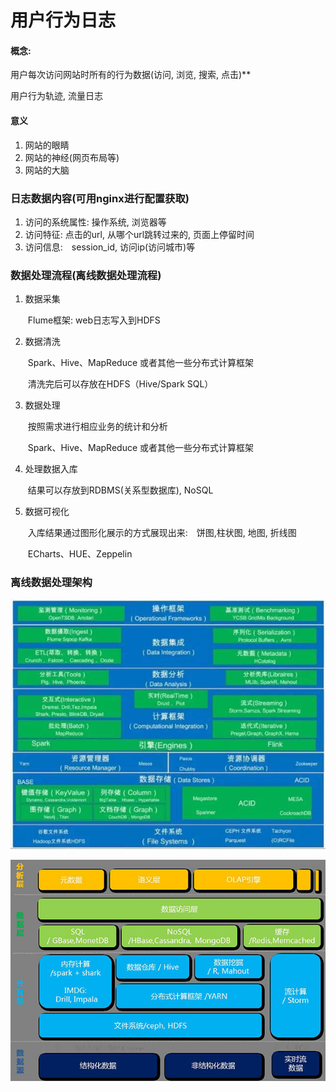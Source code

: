 # 用户行为日志

#### 概念:

用户每次访问网站时所有的行为数据(访问, 浏览, 搜索, 点击)**

用户行为轨迹, 流量日志



#### 意义

1.  网站的眼睛
2.  网站的神经(网页布局等)
3.  网站的大脑



### 日志数据内容(可用nginx进行配置获取)

1.  访问的系统属性: 操作系统, 浏览器等
2.  访问特征: 点击的url, 从哪个url跳转过来的, 页面上停留时间
3.  访问信息:　session_id, 访问ip(访问城市)等



### 数据处理流程(离线数据处理流程)

1.  数据采集

    ​	Flume框架: web日志写入到HDFS

2.  数据清洗

    ​    Spark、Hive、MapReduce 或者其他一些分布式计算框架

    ​	清洗完后可以存放在HDFS（Hive/Spark SQL）

3.  数据处理

    ​    按照需求进行相应业务的统计和分析

    ​	Spark、Hive、MapReduce 或者其他一些分布式计算框架

4.  处理数据入库

    ​	结果可以存放到RDBMS(关系型数据库), NoSQL

5.  数据可视化

    ​	入库结果通过图形化展示的方式展现出来:　饼图,柱状图, 地图, 折线图

    ​	ECharts、HUE、Zeppelin



### 离线数据处理架构

![img](.images/169594-60743ae24e0b169d.png)

![img](.images/230521x458bk4yrzhwvjwk.jpg)

